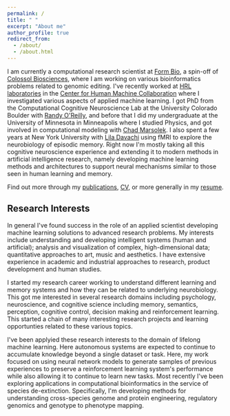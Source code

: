 ```yaml
---
permalink: /
title: " "
excerpt: "About me"
author_profile: true
redirect_from:
  - /about/
  - /about.html
---
```


I am currently a computational research scientist at [Form Bio](http://formbio.com), a spin-off of [Colossol Biosciences](https://colossal.com/), where I am working on various bioinformatics problems related to genomic editing.  I've recently worked at [HRL laboratories](http://www.hrl.com/) in the [Center for Human Machine Collaboration](http://chmc.hrl.com/) where I investigated various aspects of applied machine learning.  I got PhD from the Computational Cognitive Neuroscience Lab at the University Colorado Boulder with [Randy O'Reilly](https://ccnlab.org/people/oreilly/), and before that I did my undergraduate at the University of Minnesota in Minneapolis where I studied Physics, and got involved in computational modeling with [Chad Marsolek](https://cla.umn.edu/about/directory/profile/marso002). I also spent a few years at New York University with [Lila Davachi](https://davachilab.psychology.columbia.edu/) using fMRI to explore the neurobiology of episodic memory. Right now I'm mostly taking all this cognitive neuroscience experience and extending it to modern methods in artificial intelligence research, namely developing machine learning methods and architectures to support neural mechanisms similar to those seen in human learning and memory.

Find out more through my [publications](publications), [CV](cv), or more generally in my [resume](/files/nk_resume.pdf).


## Research Interests
In general I've found success in the role of an applied scientist developing machine learning solutions to advanced research problems. My interests include understanding and developing intelligent systems (human and artificial); analysis and visualization of complex, high-dimensional data; quantitative approaches to art, music and aesthetics.  I have extensive experience in academic and industrial approaches to research, product development and human studies.

I started my research career working to understand different learning and memory systems and how they can be related to underlying neurobiology. This got me interested in several research domains including psychology, neuroscience, and cognitive science including memory, semantics, perception, cognitive control, decision making and reinforcement learning. This started a chain of many interesting research projects and learning opportunties related to these various topics.  

I've been applyied these research interests to the domain of lifelong machine learning.  Here autonomous systems are expected to continue to accumulate knowledge beyond a single dataset or task.  Here, my work focused on using neural network models to generate samples of previous experiences to preserve a reinforcement learning system's performance while also allowing it to continue to learn new tasks. Most recently I've been exploring applications in computational bioinformatics in the service of species de-extinction.  Specifically, I'm developing methods for understanding cross-species genome and protein engineering, regulatory genomics and genotype to phenotype mapping. 